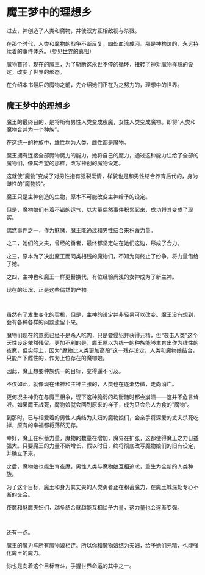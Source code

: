 # 魔王梦中的理想乡

过去，神创造了人类和魔物，并使双方互相敌视与杀戮。

在那个时代，人类和魔物的战争不断反复，四处血流成河。那是神构筑的，永远持续着的事件体系。（参见[世界的真相](资料神之眷属与世界的构造.md#2-2真实)）

魔物首领，现在的魔王，为了斩断这永世不停的循环，扭转了神对魔物样貌的设定，改变了世界的形态。

在介绍本书最后的魔物之前，先介绍她们正在为之努力的，理想中的世界。

## 魔王梦中的理想乡

魔王的最终目的，是将所有男性人类变成夜魔，女性人类变成魔物。即将“人类和魔物合并为一个种族”。

在这统一的种族中，雄性均为人类，雌性都是魔物。

魔王拥有连接全部魔物魔力的能力，她将自己的魔力，通过这种能力注给了全部的魔物们，像其希望的那样，改写神创的魔物设定。

这就使“魔物”变成了对男性抱有强裂爱情，样貌也是和男性结合养育后代的，身为雌性的“魔物娘“。

魔王只是主神创造的生物，原本不可能改变主神给予的设定。

但是，魔物娘们有着不错的运气，以大量偶然事件积累起来，成功将其变成了现实。

偶然事件之一，作为魅魔，魔王能通过和男性结合来积蓄力量。

之二，她们的文夫，曾经的勇者，最终都坚定站在她们这边，形成了合力。

之三，原本为了决出魔王而同类相残的魔物们，不知为何终止了纷争，将力量借给了她。

之四，主神也和魔王一样更替换代，有位经验尚浅的女神成为了新主神。

现在的状况，正是这些偶然的产物。

<br>

虽然有了发生变化的契机，但是，主神的设定并非轻易可以改变。魔王没有想到，会有各种各样的问题遗留下来。

魔物们现在的意愿已经不是杀人吃肉，只是要侵犯并获得元精，但“袭击人类”这个天性设定依然残留。更加不利的是，魔王原以为统一的种族能够生育出作为维性的夜魔，但实际上，因为“魔物比人类更加高段”这一残存设定，人类和魔物娘结合，只能产下雌性的，作为上位存在的魔物娘。

因此，魔王想要种族统一的目标，变得遥不可及。

不仅如此，就像现在诸神和主神主张的，人类也在逐渐势微，走向消亡。

更何况主神仍在与魔王相争，现下这种脆弱的均衡随时都会崩溃——这并不危言耸听。如果魔王战死，魔物娘就会回到原来的样子，成为只会杀人为食的“魔物“。

到那时，已与相爱着的男性人类结为夫妇的魔物娘们，会亲手将深爱的丈夫杀死吃掉，原有的幸福都将荡然无存。

幸好，魔王在积蓄力量，魔物的数量在增加，魔界在扩张，这都使得魔王之力日益强大。只要魔王的力量不断增长，假以时日，终将彻底改写魔物娘们的旧有设定，并确立下来。

之后，魔物娘也能生育夜魔，男性人类与魔物娘互相追求，重生为全新的人类种族。

为了这个目标，魔王和身为其丈夫的人类勇者正在积蓄魔力，在魔王城深处专心不断的交合。

夜魔和魅魔夫妇们，越多结合就越能互相给予力量，这力量也会逐渐变强。

<br>

还有一点。

魔王的魔力与所有魔物娘相连。所以你和魔物娘结为夫妇，给予她们元精，也能强化魔王的魔力。

你也是向着这个目标奋斗，手握世界命运的其中之一。
